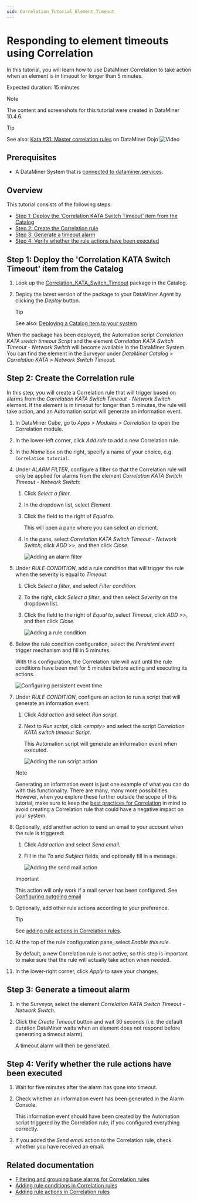 ```yaml
---
uid: Correlation_Tutorial_Element_Timeout
---
```


# Responding to element timeouts using Correlation

In this tutorial, you will learn how to use DataMiner Correlation to take action when an element is in timeout for longer than 5 minutes.

Expected duration: 15 minutes

> [!NOTE]
> The content and screenshots for this tutorial were created in DataMiner 10.4.6.

> [!TIP]
> See also: [Kata #31: Master correlation rules](https://community.dataminer.services/courses/kata-31/) on DataMiner Dojo ![Video](~/dataminer/images/video_Duo.png)

## Prerequisites

- A DataMiner System that is [connected to dataminer.services](xref:Connecting_your_DataMiner_System_to_the_cloud).

## Overview

This tutorial consists of the following steps:

- [Step 1: Deploy the 'Correlation KATA Switch Timeout' item from the Catalog](#step-1-deploy-the-correlation-kata-switch-timeout-item-from-the-catalog)
- [Step 2: Create the Correlation rule](#step-2-create-the-correlation-rule)
- [Step 3: Generate a timeout alarm](#step-3-generate-a-timeout-alarm)
- [Step 4: Verify whether the rule actions have been executed](#step-4-verify-whether-the-rule-actions-have-been-executed)

## Step 1: Deploy the 'Correlation KATA Switch Timeout' item from the Catalog

1. Look up the [Correlation_KATA_Switch_Timeout](https://catalog.dataminer.services/details/22cd5be6-c814-4ed8-a122-670f6c6b7934) package in the Catalog.

1. Deploy the latest version of the package to your DataMiner Agent by clicking the *Deploy* button.

   > [!TIP]
   > See also: [Deploying a Catalog item to your system](xref:Deploying_a_catalog_item)

When the package has been deployed, the Automation script *Correlation KATA switch timeout Script* and the element *Correlation KATA Switch Timeout - Network Switch* will become available in the DataMiner System. You can find the element in the Surveyor under *DataMiner Catalog* > *Correlation KATA* > *Network Switch Timeout*.

## Step 2: Create the Correlation rule

In this step, you will create a Correlation rule that will trigger based on alarms from the *Correlation KATA Switch Timeout - Network Switch* element. If the element is in timeout for longer than 5 minutes, the rule will take action, and an Automation script will generate an information event.

1. In DataMiner Cube, go to *Apps* > *Modules* > *Correlation* to open the Correlation module.

1. In the lower-left corner, click *Add rule* to add a new Correlation rule.

1. In the *Name* box on the right, specify a name of your choice, e.g. `Correlation tutorial`.

1. Under *ALARM FILTER*, configure a filter so that the Correlation rule will only be applied for alarms from the element *Correlation KATA Switch Timeout - Network Switch*:

   1. Click *Select a filter*.

   1. In the dropdown list, select *Element*.

   1. Click the field to the right of *Equal to*.

      This will open a pane where you can select an element.

   1. In the pane, select *Correlation KATA Switch Timeout - Network Switch*, click *ADD >>*, and then click *Close*.

      ![Adding an alarm filter](~/dataminer/images/Correlation_Adding_Alarmfilters.png)

1. Under *RULE CONDITION*, add a rule condition that will trigger the rule when the severity is equal to *Timeout*.

   1. Click *Select a filter*, and select *Filter condition*.

   1. To the right, click *Select a filter*, and then select *Severity* on the dropdown list.

   1. Click the field to the right of *Equal to*, select *Timeout*, click *ADD >>*, and then click *Close*.

      ![Adding a rule condition](~/dataminer/images/Correlation_Adding_RuleConditions.png)

1. Below the rule condition configuration, select the *Persistent event* trigger mechanism and fill in 5 minutes.

   With this configuration, the Correlation rule will wait until the rule conditions have been met for 5 minutes before acting and executing its actions.

   ![Configuring *persistent event time*](~/dataminer/images/Correlation_PersistentEvent.png)

1. Under *RULE CONDITION*, configure an action to run a script that will generate an information event:

   1. Click *Add action* and select *Run script*.

   1. Next to *Run script*, click *\<empty>* and select the script *Correlation KATA switch timeout Script*.

      This Automation script will generate an information event when executed.

      ![Adding the *run script* action](~/dataminer/images/Correlation_Add_Run_Script_Action.png)

   > [!NOTE]
   > Generating an information event is just one example of what you can do with this functionality. There are many, many more possibilities. However, when you explore these further outside the scope of this tutorial, make sure to keep the [best practices for Correlation](xref:Best_Practices_For_Correlation) in mind to avoid creating a Correlation rule that could have a negative impact on your system.

1. Optionally, add another action to send an email to your account when the rule is triggered:

   1. Click *Add action* and select *Send email*.

   1. Fill in the *To* and *Subject* fields, and optionally fill in a message.

      ![Adding the *send mail* action](~/dataminer/images/Correlation_Add_Send_Mail_Action.png)

   > [!IMPORTANT]
   > This action will only work if a mail server has been configured. See [Configuring outgoing email](xref:Configuring_outgoing_email)

1. Optionally, add other rule actions according to your preference.

   > [!TIP]
   > See [adding rule actions in Correlation rules](xref:Adding_rule_actions_in_Correlation_rules).

1. At the top of the rule configuration pane, select *Enable this rule*.

   By default, a new Correlation rule is not active, so this step is important to make sure that the rule will actually take action when needed.

1. In the lower-right corner, click *Apply* to save your changes.

## Step 3: Generate a timeout alarm

1. In the Surveyor, select the element *Correlation KATA Switch Timeout - Network Switch*.

1. Click the *Create Timeout* button and wait 30 seconds (i.e. the default duration DataMiner waits when an element does not respond before generating a timeout alarm).

   A timeout alarm will then be generated.

## Step 4: Verify whether the rule actions have been executed

1. Wait for five minutes after the alarm has gone into timeout.

1. Check whether an information event has been generated in the Alarm Console.

   This information event should have been created by the Automation script triggered by the Correlation rule, if you configured everything correctly.

1. If you added the *Send email* action to the Correlation rule, check whether you have received an email.

## Related documentation

- [Filtering and grouping base alarms for Correlation rules](xref:Filtering_and_grouping_base_alarms_for_Correlation_rules)
- [Adding rule conditions in Correlation rules](xref:Adding_rule_conditions_in_Correlation_rules)
- [Adding rule actions in Correlation rules](xref:Adding_rule_actions_in_Correlation_rules)
